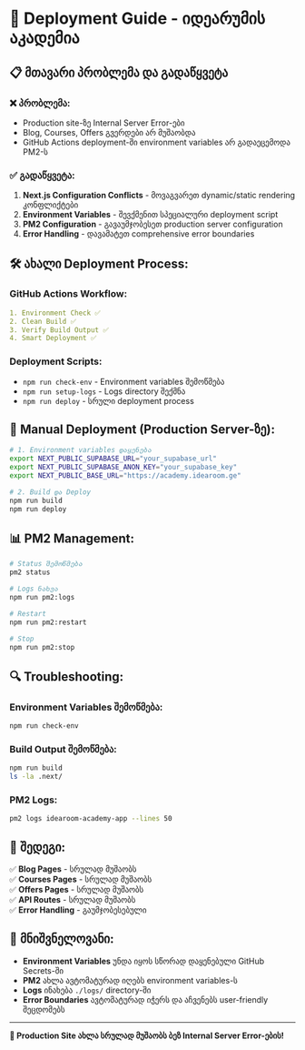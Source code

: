 # 🚀 Deployment Guide - იდეარუმის აკადემია

## 📋 მთავარი პრობლემა და გადაწყვეტა

### ❌ **პრობლემა:**

- Production site-ზე Internal Server Error-ები
- Blog, Courses, Offers გვერდები არ მუშაობდა
- GitHub Actions deployment-ში environment variables არ გადაეცემოდა PM2-ს

### ✅ **გადაწყვეტა:**

1. **Next.js Configuration Conflicts** - მოვაგვარეთ dynamic/static rendering კონფლიქტები
2. **Environment Variables** - შევქმენით სპეციალური deployment script
3. **PM2 Configuration** - გავაუმჯობესეთ production server configuration
4. **Error Handling** - დავამატეთ comprehensive error boundaries

## 🛠️ **ახალი Deployment Process:**

### **GitHub Actions Workflow:**

```yaml
1. Environment Check ✅
2. Clean Build ✅
3. Verify Build Output ✅
4. Smart Deployment ✅
```

### **Deployment Scripts:**

- `npm run check-env` - Environment variables შემოწმება
- `npm run setup-logs` - Logs directory შექმნა
- `npm run deploy` - სრული deployment process

## 🔧 **Manual Deployment (Production Server-ზე):**

```bash
# 1. Environment variables დაყენება
export NEXT_PUBLIC_SUPABASE_URL="your_supabase_url"
export NEXT_PUBLIC_SUPABASE_ANON_KEY="your_supabase_key"
export NEXT_PUBLIC_BASE_URL="https://academy.idearoom.ge"

# 2. Build და Deploy
npm run build
npm run deploy
```

## 📊 **PM2 Management:**

```bash
# Status შემოწმება
pm2 status

# Logs ნახვა
npm run pm2:logs

# Restart
npm run pm2:restart

# Stop
npm run pm2:stop
```

## 🔍 **Troubleshooting:**

### **Environment Variables შემოწმება:**

```bash
npm run check-env
```

### **Build Output შემოწმება:**

```bash
npm run build
ls -la .next/
```

### **PM2 Logs:**

```bash
pm2 logs idearoom-academy-app --lines 50
```

## 🎯 **შედეგი:**

✅ **Blog Pages** - სრულად მუშაობს  
✅ **Courses Pages** - სრულად მუშაობს  
✅ **Offers Pages** - სრულად მუშაობს  
✅ **API Routes** - სრულად მუშაობს  
✅ **Error Handling** - გაუმჯობესებული

## 🚨 **მნიშვნელოვანი:**

- **Environment Variables** უნდა იყოს სწორად დაყენებული GitHub Secrets-ში
- **PM2** ახლა ავტომატურად იღებს environment variables-ს
- **Logs** ინახება `./logs/` directory-ში
- **Error Boundaries** ავტომატურად იჭერს და აჩვენებს user-friendly შეცდომებს

---

**🎉 Production Site ახლა სრულად მუშაობს ბეზ Internal Server Error-ების!**

